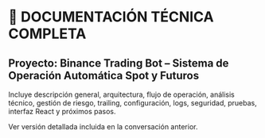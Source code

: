 # 🧩 DOCUMENTACIÓN TÉCNICA COMPLETA
## Proyecto: Binance Trading Bot – Sistema de Operación Automática Spot y Futuros

Incluye descripción general, arquitectura, flujo de operación, análisis técnico,
gestión de riesgo, trailing, configuración, logs, seguridad, pruebas, interfaz React
y próximos pasos.

Ver versión detallada incluida en la conversación anterior.
